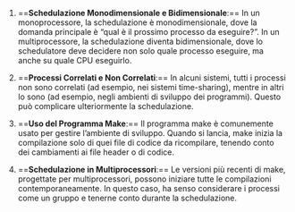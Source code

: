 1. ==**Schedulazione Monodimensionale e Bidimensionale**:== In un monoprocessore, la schedulazione è monodimensionale, dove la domanda principale è “qual è il prossimo processo da eseguire?”. In un multiprocessore, la schedulazione diventa bidimensionale, dove lo schedulatore deve decidere non solo quale processo eseguire, ma anche su quale CPU eseguirlo.
    
2. ==**Processi Correlati e Non Correlati**:== In alcuni sistemi, tutti i processi non sono correlati (ad esempio, nei sistemi time-sharing), mentre in altri lo sono (ad esempio, negli ambienti di sviluppo dei programmi). Questo può complicare ulteriormente la schedulazione.
    
3. ==**Uso del Programma Make**:== Il programma make è comunemente usato per gestire l’ambiente di sviluppo. Quando si lancia, make inizia la compilazione solo di quei file di codice da ricompilare, tenendo conto dei cambiamenti ai file header o di codice.
    
4. ==**Schedulazione in Multiprocessori**:== Le versioni più recenti di make, progettate per multiprocessori, possono iniziare tutte le compilazioni contemporaneamente. In questo caso, ha senso considerare i processi come un gruppo e tenerne conto durante la schedulazione.
